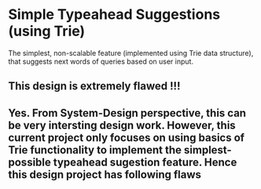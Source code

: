 # Simple Typeahead Suggestions (using Trie)
The simplest, non-scalable feature (implemented using Trie data structure), that suggests next words of queries based on user input.

## This design is extremely flawed !!!
Yes. From System-Design perspective, this can be very intersting design work. However, this current project only focuses on using basics of Trie functionality to implement the simplest-possible typeahead sugestion feature. Hence **this design project has following flaws**
  - 
